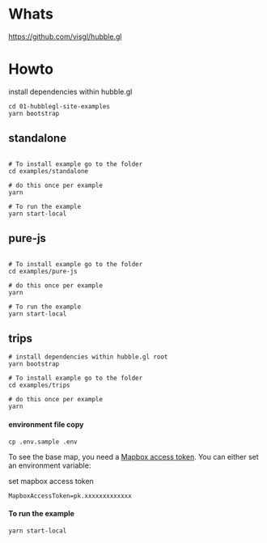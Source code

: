 # Whats

https://github.com/visgl/hubble.gl

# Howto

install dependencies within hubble.gl

```
cd 01-hubblegl-site-examples
yarn bootstrap
```

## standalone

```

# To install example go to the folder
cd examples/standalone

# do this once per example
yarn

# To run the example
yarn start-local
```

## pure-js

```

# To install example go to the folder
cd examples/pure-js

# do this once per example
yarn

# To run the example
yarn start-local
```

## trips

```
# install dependencies within hubble.gl root
yarn bootstrap

# To install example go to the folder
cd examples/trips

# do this once per example
yarn

```

#### environment file copy

```
cp .env.sample .env
```

To see the base map, you need a [Mapbox access token](https://docs.mapbox.com/help/how-mapbox-works/access-tokens/). You can either set an environment variable:

set mapbox access token

```
MapboxAccessToken=pk.xxxxxxxxxxxxx
```

#### To run the example

```
yarn start-local
```
